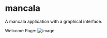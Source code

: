 # mancala
A mancala application with a graphical interface.

Welcome Page:
![image](https://user-images.githubusercontent.com/67130044/200157137-cf8b24e6-4548-4396-bc31-5bd68beca4f7.png)
